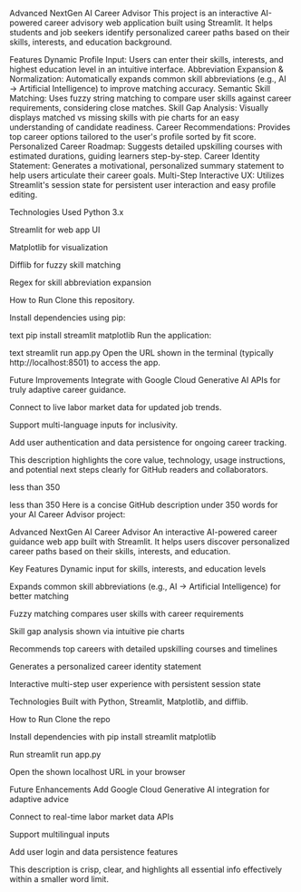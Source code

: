 Advanced NextGen AI Career Advisor
This project is an interactive AI-powered career advisory web application built using Streamlit. It helps students and job seekers identify personalized career paths based on their skills, interests, and education background.

Features
Dynamic Profile Input: Users can enter their skills, interests, and highest education level in an intuitive interface.
Abbreviation Expansion & Normalization: Automatically expands common skill abbreviations (e.g., AI → Artificial Intelligence) to improve matching accuracy.
Semantic Skill Matching: Uses fuzzy string matching to compare user skills against career requirements, considering close matches.
Skill Gap Analysis: Visually displays matched vs missing skills with pie charts for an easy understanding of candidate readiness.
Career Recommendations: Provides top career options tailored to the user's profile sorted by fit score.
Personalized Career Roadmap: Suggests detailed upskilling courses with estimated durations, guiding learners step-by-step.
Career Identity Statement: Generates a motivational, personalized summary statement to help users articulate their career goals.
Multi-Step Interactive UX: Utilizes Streamlit's session state for persistent user interaction and easy profile editing.

Technologies Used
Python 3.x

Streamlit for web app UI

Matplotlib for visualization

Difflib for fuzzy skill matching

Regex for skill abbreviation expansion

How to Run
Clone this repository.

Install dependencies using pip:

text
pip install streamlit matplotlib
Run the application:

text
streamlit run app.py
Open the URL shown in the terminal (typically http://localhost:8501) to access the app.

Future Improvements
Integrate with Google Cloud Generative AI APIs for truly adaptive career guidance.

Connect to live labor market data for updated job trends.

Support multi-language inputs for inclusivity.

Add user authentication and data persistence for ongoing career tracking.

This description highlights the core value, technology, usage instructions, and potential next steps clearly for GitHub readers and collaborators.

less than 350

less than 350
Here is a concise GitHub description under 350 words for your AI Career Advisor project:

Advanced NextGen AI Career Advisor
An interactive AI-powered career guidance web app built with Streamlit. It helps users discover personalized career paths based on their skills, interests, and education.

Key Features
Dynamic input for skills, interests, and education levels

Expands common skill abbreviations (e.g., AI → Artificial Intelligence) for better matching

Fuzzy matching compares user skills with career requirements

Skill gap analysis shown via intuitive pie charts

Recommends top careers with detailed upskilling courses and timelines

Generates a personalized career identity statement

Interactive multi-step user experience with persistent session state

Technologies
Built with Python, Streamlit, Matplotlib, and difflib.

How to Run
Clone the repo

Install dependencies with pip install streamlit matplotlib

Run streamlit run app.py

Open the shown localhost URL in your browser

Future Enhancements
Add Google Cloud Generative AI integration for adaptive advice

Connect to real-time labor market data APIs

Support multilingual inputs

Add user login and data persistence features

This description is crisp, clear, and highlights all essential info effectively within a smaller word limit.
